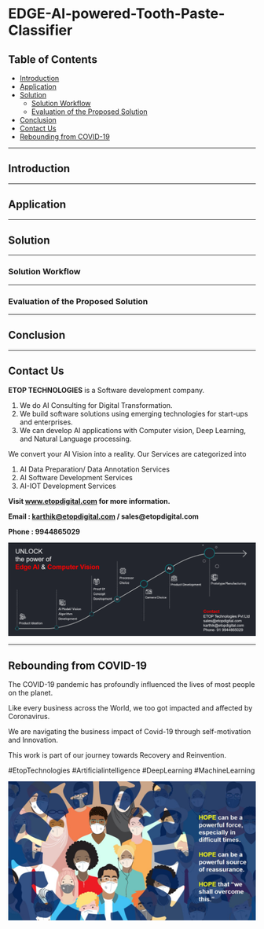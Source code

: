 # EDGE-AI-powered-Tooth-Paste-Classifier

## Table of Contents ##

* [Introduction](https://github.com/Karthikkannan-AI/EDGE-AI-powered-Tooth-Paste-Classifier/blob/main/README.md#introduction)
* [Application](https://github.com/Karthikkannan-AI/EDGE-AI-powered-Tooth-Paste-Classifier/blob/main/README.md#application)
* [Solution](https://github.com/Karthikkannan-AI/EDGE-AI-powered-Tooth-Paste-Classifier/blob/main/README.md#solution)
  * [Solution Workflow](https://github.com/Karthikkannan-AI/EDGE-AI-powered-Tooth-Paste-Classifier/blob/main/README.md#solution-workflow)
  * [Evaluation of the Proposed Solution](https://github.com/Karthikkannan-AI/EDGE-AI-powered-Tooth-Paste-Classifier/blob/main/README.md#evaluation-of-the-proposed-solution)
* [Conclusion](https://github.com/Karthikkannan-AI/EDGE-AI-powered-Tooth-Paste-Classifier/blob/main/README.md#conclusion)
* [Contact Us](https://github.com/Karthikkannan-AI/EDGE-AI-powered-Tooth-Paste-Classifier/blob/main/README.md#contact-us)
* [Rebounding from COVID-19](https://github.com/Karthikkannan-AI/EDGE-AI-powered-Tooth-Paste-Classifier/blob/main/README.md#rebounding-from-covid-19)

- - - -

## Introduction ##



- - - -

## Application ##



- - - -

## Solution ##



- - - -

### Solution Workflow ###



- - - -

### Evaluation of the Proposed Solution ###



- - - -

## Conclusion ##



- - - -

## Contact Us ##

__ETOP TECHNOLOGIES__ is a Software development company. 
1. We do AI Consulting for Digital Transformation.
2. We build software solutions using emerging technologies for start-ups and enterprises. 
3. We can develop AI applications with Computer vision, Deep Learning, and Natural Language processing.

We convert your AI Vision into a reality. Our Services are categorized into 
1. AI Data Preparation/ Data Annotation Services 
2. AI Software Development Services 
3. AI-IOT Development Services

__Visit www.etopdigital.com for more information.__

__Email : karthik@etopdigital.com / sales@etopdigital.com__
          
__Phone : 9944865029__

<img src="https://github.com/Karthikkannan-AI/EDGE-AI-powered-Tooth-Paste-Classifier/blob/main/resources/About%20ETOP%20Technologies_Github.png">

- - - -

## Rebounding from COVID-19 ##

The COVID-19 pandemic has profoundly influenced the lives of most people on the planet.

Like every business across the World, we too got impacted and affected by Coronavirus.

We are navigating the business impact of Covid-19 through self-motivation and Innovation.

This work is part of our journey towards Recovery and Reinvention.

#EtopTechnologies #Artificialintelligence #DeepLearning #MachineLearning


<img src="https://github.com/Karthikkannan-AI/EDGE-AI-powered-Tooth-Paste-Classifier/blob/main/resources/CoronaPandemic.jpeg">
